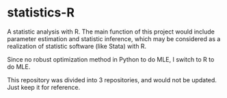 # statistics-R
A statistic analysis with R.
The main function of this project would include parameter estimation and statistic inference, which may be considered as a realization of statistic software (like Stata) with R.

Since no robust optimization method in Python to do MLE, I switch to R to do MLE.

This repository was divided into 3 repositories, and would not be updated. Just keep it for reference. 
